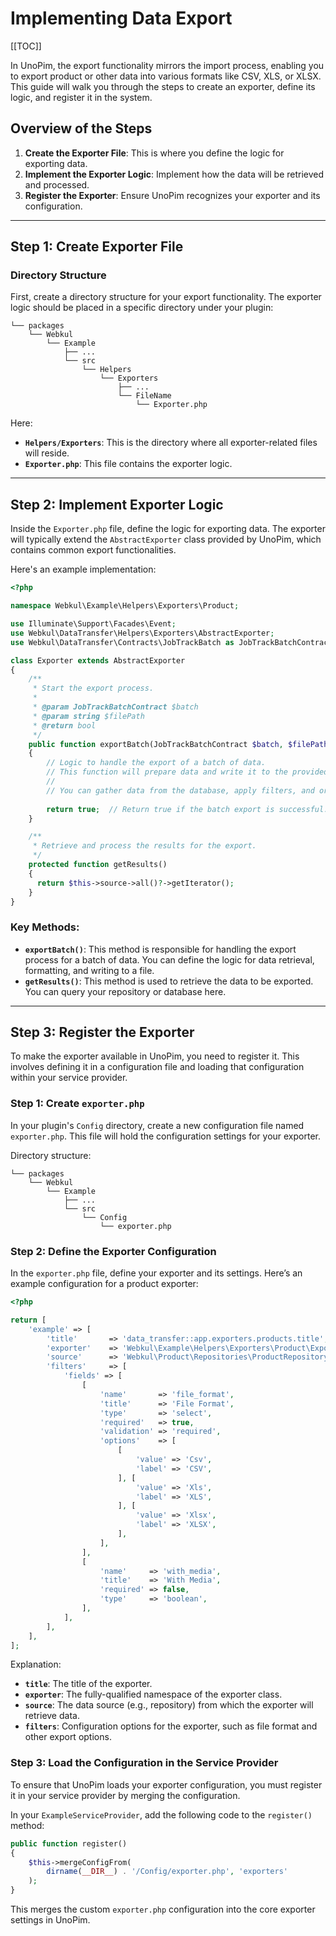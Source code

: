 # Implementing Data Export

[[TOC]]

In UnoPim, the export functionality mirrors the import process, enabling you to export product or other data into various formats like CSV, XLS, or XLSX. This guide will walk you through the steps to create an exporter, define its logic, and register it in the system.

## Overview of the Steps

1. **Create the Exporter File**: This is where you define the logic for exporting data.
2. **Implement the Exporter Logic**: Implement how the data will be retrieved and processed.
3. **Register the Exporter**: Ensure UnoPim recognizes your exporter and its configuration.

---

## Step 1: Create Exporter File

### Directory Structure

First, create a directory structure for your export functionality. The exporter logic should be placed in a specific directory under your plugin:

```
└── packages
    └── Webkul
        └── Example
            ├── ...
            └── src
                └── Helpers
                    └── Exporters
                        ├── ...
                        └── FileName
                            └── Exporter.php
```

Here:
- **`Helpers/Exporters`**: This is the directory where all exporter-related files will reside.
- **`Exporter.php`**: This file contains the exporter logic.

---

## Step 2: Implement Exporter Logic

Inside the `Exporter.php` file, define the logic for exporting data. The exporter will typically extend the `AbstractExporter` class provided by UnoPim, which contains common export functionalities.

Here's an example implementation:

```php
<?php

namespace Webkul\Example\Helpers\Exporters\Product;

use Illuminate\Support\Facades\Event;
use Webkul\DataTransfer\Helpers\Exporters\AbstractExporter;
use Webkul\DataTransfer\Contracts\JobTrackBatch as JobTrackBatchContract;

class Exporter extends AbstractExporter
{
    /**
     * Start the export process.
     *
     * @param JobTrackBatchContract $batch
     * @param string $filePath
     * @return bool
     */
    public function exportBatch(JobTrackBatchContract $batch, $filePath): bool
    {
        // Logic to handle the export of a batch of data.
        // This function will prepare data and write it to the provided $filePath.
        //
        // You can gather data from the database, apply filters, and organize the export here.
        
        return true;  // Return true if the batch export is successful.
    }

    /**
     * Retrieve and process the results for the export.
     */
    protected function getResults()
    {
      return $this->source->all()?->getIterator();
    }
}
```

### Key Methods:

- **`exportBatch()`**: This method is responsible for handling the export process for a batch of data. You can define the logic for data retrieval, formatting, and writing to a file.
- **`getResults()`**: This method is used to retrieve the data to be exported. You can query your repository or database here.

---

## Step 3: Register the Exporter

To make the exporter available in UnoPim, you need to register it. This involves defining it in a configuration file and loading that configuration within your service provider.

### Step 1: Create `exporter.php`

In your plugin's `Config` directory, create a new configuration file named `exporter.php`. This file will hold the configuration settings for your exporter.

Directory structure:

```
└── packages
    └── Webkul
        └── Example
            ├── ...
            └── src
                └── Config
                    └── exporter.php
```

### Step 2: Define the Exporter Configuration

In the `exporter.php` file, define your exporter and its settings. Here’s an example configuration for a product exporter:

```php
<?php

return [
    'example' => [
        'title'       => 'data_transfer::app.exporters.products.title',
        'exporter'    => 'Webkul\Example\Helpers\Exporters\Product\Exporter',
        'source'      => 'Webkul\Product\Repositories\ProductRepository', // Specify the repository
        'filters'     => [
            'fields' => [
                [
                    'name'       => 'file_format',
                    'title'      => 'File Format',
                    'type'       => 'select',
                    'required'   => true,
                    'validation' => 'required',
                    'options'    => [
                        [
                            'value' => 'Csv',
                            'label' => 'CSV',
                        ], [
                            'value' => 'Xls',
                            'label' => 'XLS',
                        ], [
                            'value' => 'Xlsx',
                            'label' => 'XLSX',
                        ],
                    ],
                ], 
                [
                    'name'     => 'with_media',
                    'title'    => 'With Media',
                    'required' => false,
                    'type'     => 'boolean',
                ],
            ],
        ],
    ],
];
```

Explanation:
- **`title`**: The title of the exporter.
- **`exporter`**: The fully-qualified namespace of the exporter class.
- **`source`**: The data source (e.g., repository) from which the exporter will retrieve data.
- **`filters`**: Configuration options for the exporter, such as file format and other export options.

### Step 3: Load the Configuration in the Service Provider

To ensure that UnoPim loads your exporter configuration, you must register it in your service provider by merging the configuration.

In your `ExampleServiceProvider`, add the following code to the `register()` method:

```php
public function register()
{
    $this->mergeConfigFrom(
        dirname(__DIR__) . '/Config/exporter.php', 'exporters'
    );
}
```

This merges the custom `exporter.php` configuration into the core exporter settings in UnoPim.
